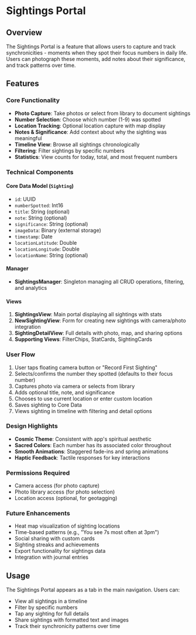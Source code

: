 # Sightings Portal

## Overview
The Sightings Portal is a feature that allows users to capture and track synchronicities - moments when they spot their focus numbers in daily life. Users can photograph these moments, add notes about their significance, and track patterns over time.

## Features

### Core Functionality
- **Photo Capture**: Take photos or select from library to document sightings
- **Number Selection**: Choose which number (1-9) was spotted
- **Location Tracking**: Optional location capture with map display
- **Notes & Significance**: Add context about why the sighting was meaningful
- **Timeline View**: Browse all sightings chronologically
- **Filtering**: Filter sightings by specific numbers
- **Statistics**: View counts for today, total, and most frequent numbers

### Technical Components

#### Core Data Model (`Sighting`)
- `id`: UUID
- `numberSpotted`: Int16
- `title`: String (optional)
- `note`: String (optional)
- `significance`: String (optional)
- `imageData`: Binary (external storage)
- `timestamp`: Date
- `locationLatitude`: Double
- `locationLongitude`: Double
- `locationName`: String (optional)

#### Manager
- **SightingsManager**: Singleton managing all CRUD operations, filtering, and analytics

#### Views
1. **SightingsView**: Main portal displaying all sightings with stats
2. **NewSightingView**: Form for creating new sightings with camera/photo integration
3. **SightingDetailView**: Full details with photo, map, and sharing options
4. **Supporting Views**: FilterChips, StatCards, SightingCards

### User Flow
1. User taps floating camera button or "Record First Sighting"
2. Selects/confirms the number they spotted (defaults to their focus number)
3. Captures photo via camera or selects from library
4. Adds optional title, note, and significance
5. Chooses to use current location or enter custom location
6. Saves sighting to Core Data
7. Views sighting in timeline with filtering and detail options

### Design Highlights
- **Cosmic Theme**: Consistent with app's spiritual aesthetic
- **Sacred Colors**: Each number has its associated color throughout
- **Smooth Animations**: Staggered fade-ins and spring animations
- **Haptic Feedback**: Tactile responses for key interactions

### Permissions Required
- Camera access (for photo capture)
- Photo library access (for photo selection)
- Location access (optional, for geotagging)

### Future Enhancements
- Heat map visualization of sighting locations
- Time-based patterns (e.g., "You see 7s most often at 3pm")
- Social sharing with custom cards
- Sighting streaks and achievements
- Export functionality for sightings data
- Integration with journal entries

## Usage

The Sightings Portal appears as a tab in the main navigation. Users can:
- View all sightings in a timeline
- Filter by specific numbers
- Tap any sighting for full details
- Share sightings with formatted text and images
- Track their synchronicity patterns over time 